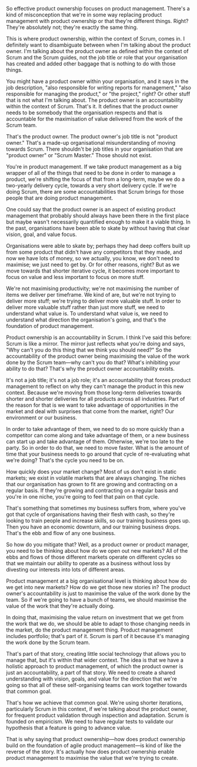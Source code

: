 So effective product ownership focuses on product management. There's a kind of misconception that we're in some way replacing product management with product ownership or that they're different things. Right? They're absolutely not; they're exactly the same thing. 

This is where product ownership, within the context of Scrum, comes in. I definitely want to disambiguate between when I'm talking about the product owner. I'm talking about the product owner as defined within the context of Scrum and the Scrum guides, not the job title or role that your organisation has created and added other baggage that is nothing to do with those things. 

You might have a product owner within your organisation, and it says in the job description, "also responsible for writing reports for management," "also responsible for managing the product," or "the project," right? Or other stuff that is not what I'm talking about. The product owner is an accountability within the context of Scrum. That's it. It defines that the product owner needs to be somebody that the organisation respects and that is accountable for the maximisation of value delivered from the work of the Scrum team. 

That's the product owner. The product owner's job title is not "product owner." That's a made-up organisational misunderstanding of moving towards Scrum. There shouldn't be job titles in your organisation that are "product owner" or "Scrum Master." Those should not exist. 

You're in product management. If we take product management as a big wrapper of all of the things that need to be done in order to manage a product, we're shifting the focus of that from a long-term, maybe we do a two-yearly delivery cycle, towards a very short delivery cycle. If we're doing Scrum, there are some accountabilities that Scrum brings for those people that are doing product management. 

One could say that the product owner is an aspect of existing product management that probably should always have been there in the first place but maybe wasn't necessarily quantified enough to make it a viable thing. In the past, organisations have been able to skate by without having that clear vision, goal, and value focus. 

Organisations were able to skate by; perhaps they had deep coffers built up from some product that didn't have any competitors that they made, and now we have lots of money, so we actually, you know, we don't need to maximise; we just need to get by. Or for other reasons, right? But as we move towards that shorter iterative cycle, it becomes more important to focus on value and less important to focus on more stuff. 

We're not maximising productivity; we're not maximising the number of items we deliver per timeframe. We kind of are, but we're not trying to deliver more stuff; we're trying to deliver more valuable stuff. In order to deliver more valuable stuff rather than just more stuff, we need to understand what value is. To understand what value is, we need to understand what direction the organisation's going, and that's the foundation of product management. 

Product ownership is an accountability in Scrum. I think I've said this before: Scrum is like a mirror. The mirror just reflects what you're doing and says, "Why can't you do this thing that we think you should need?" So the accountability of the product owner being maximising the value of the work done by the Scrum team—why can't you do that? What's inhibiting your ability to do that? That's why the product owner accountability exists. 

It's not a job title; it's not a job role; it's an accountability that forces product management to reflect on why they can't manage the product in this new context. Because we're moving from those long-term deliveries towards shorter and shorter deliveries for all products across all industries. Part of the reason for that is we want to take advantage of opportunities in the market and deal with surprises that come from the market, right? Our environment or our business. 

In order to take advantage of them, we need to do so more quickly than a competitor can come along and take advantage of them, or a new business can start up and take advantage of them. Otherwise, we're too late to the party. So in order to do that, we need to move faster. What is the amount of time that your business needs to go around that cycle of re-evaluating what we're doing? That's the cycle you need to be on. 

How quickly does your market change? Most of us don't exist in static markets; we exist in volatile markets that are always changing. The niches that our organisation has grown to fit are growing and contracting on a regular basis. If they're growing and contracting on a regular basis and you're in one niche, you're going to feel that pain on that cycle. 

That's something that sometimes my business suffers from, where you've got that cycle of organisations having their flesh with cash, so they're looking to train people and increase skills, so our training business goes up. Then you have an economic downturn, and our training business drops. That's the ebb and flow of any one business. 

So how do you mitigate that? Well, as a product owner or product manager, you need to be thinking about how do we open out new markets? All of the ebbs and flows of those different markets operate on different cycles so that we maintain our ability to operate as a business without loss by divesting our interests into lots of different areas. 

Product management at a big organisational level is thinking about how do we get into new markets? How do we get those new stories in? The product owner's accountability is just to maximise the value of the work done by the team. So if we're going to have a bunch of teams, we should maximise the value of the work that they're actually doing. 

In doing that, maximising the value return on investment that we get from the work that we do, we should be able to adapt to those changing needs in the market, do the product management thing. Product management includes portfolio; that's part of it. Scrum is part of it because it's managing the work done by the Scrum team. 

That's part of that story, creating little social technology that allows you to manage that, but it's within that wider context. The idea is that we have a holistic approach to product management, of which the product owner is just an accountability, a part of that story. We need to create a shared understanding with vision, goals, and value for the direction that we're going so that all of these self-organising teams can work together towards that common goal. 

That's how we achieve that common goal. We're using shorter iterations, particularly Scrum in this context, if we're talking about the product owner, for frequent product validation through inspection and adaptation. Scrum is founded on empiricism. We need to have regular tests to validate our hypothesis that a feature is going to advance value. 

That is why saying that product ownership—how does product ownership build on the foundation of agile product management—is kind of like the reverse of the story. It's actually how does product ownership enable product management to maximise the value that we're trying to create.